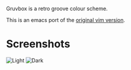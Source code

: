 Gruvbox is a retro groove colour scheme.

This is an emacs port of the [original vim version][1].

# Screenshots

![Light](http://i.imgur.com/FOfOBs4.png)
![Dark](http://i.imgur.com/yD5QNuL.png)

[1]:  https://github.com/morhetz/gruvbox
